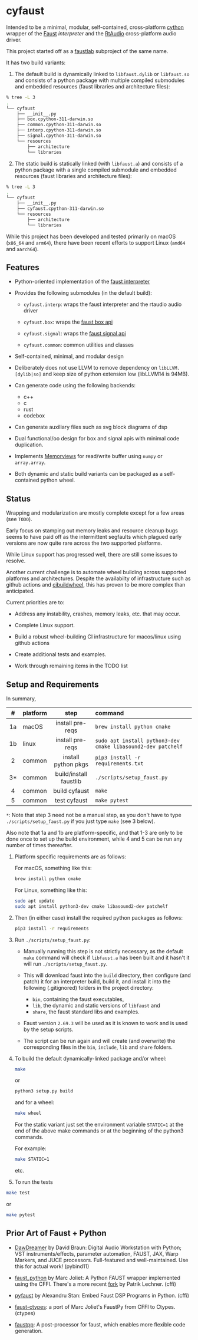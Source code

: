 # cyfaust

Intended to be a minimal, modular, self-contained, cross-platform [cython](https://github.com/cython/cython) wrapper of the [Faust](https://github.com/grame-cncm/faust) *interpreter* and the [RtAudio](https://github.com/thestk/rtaudio) cross-platform audio driver.

This project started off as a [faustlab](https://github.com/shakfu/faustlab) subproject of the same name.

It has two build variants:

1. The default build is dynamically linked to `libfaust.dylib` or `libfaust.so` and consists of a python package with multiple compiled submodules and embedded resources (faust libraries and architecture files):

```bash
% tree -L 3
.
└── cyfaust
    ├── __init__.py
    ├── box.cpython-311-darwin.so
    ├── common.cpython-311-darwin.so
    ├── interp.cpython-311-darwin.so
    ├── signal.cpython-311-darwin.so
    └── resources
        ├── architecture
        └── libraries
```

2. The static build is statically linked (with `libfaust.a`) and consists of a python package with a single compiled submodule and embedded resources (faust libraries and architecture files):

```bash
% tree -L 3
.
└── cyfaust
    ├── __init__.py
    ├── cyfaust.cpython-311-darwin.so
    └── resources
        ├── architecture
        └── libraries
```

While this project has been developed and tested primarily on macOS (`x86_64` and `arm64`), there have been recent efforts to support Linux (`amd64` and `aarch64`).

## Features

- Python-oriented implementation of the [faust interpreter](https://faustdoc.grame.fr/manual/embedding/#using-libfaust-with-the-interpreter-backend)

- Provides the following submodules (in the default build):

    - `cyfaust.interp`: wraps the faust interpreter and the rtaudio audio driver

    - `cyfaust.box`: wraps the [faust box api](https://faustdoc.grame.fr/tutorials/box-api/)

    - `cyfaust.signal`: wraps the [faust signal api](https://faustdoc.grame.fr/tutorials/signal-api/)

    - `cyfaust.common`: common utilities and classes

- Self-contained, minimal, and modular design

- Deliberately does not use LLVM to remove dependency on `libLLVM.[dylib|so]` and keep size of python extension low (libLLVM14 is 94MB).

- Can generate code using the following backends:

     - c++
     - c
     - rust
     - codebox

- Can generate auxiliary files such as svg block diagrams of dsp

- Dual functional/oo design for box and signal apis with minimal code duplication.

- Implements [Memorviews](https://cython.readthedocs.io/en/latest/src/userguide/memoryviews.html) for read/write buffer using `numpy` or `array.array`.

- Both dynamic and static build variants can be packaged as a self-contained python wheel.


## Status

Wrapping and modularization are mostly complete except for a few areas (see `TODO`). 

Early focus on stamping out memory leaks and resource cleanup bugs seems to have paid off as the intermittent segfaults which plagued early versions are now quite rare across the two supported platforms.

While Linux support has progressed well, there are still some issues to resolve.

Another current challenge is to automate wheel building across supported platforms and architectures. Despite the availabilty of infrastructure such as github actions and [cibuildwheel](https://github.com/pypa/cibuildwheel), this has proven to be more complex than anticipated.

Current priorities are to:

- Address any instability, crashes, memory leaks, etc. that may occur.

- Complete Linux support.

- Build a robust wheel-building CI infrastructure for macos/linux using github actions

- Create additional tests and examples.

- Work through remaining items in the TODO list


## Setup and Requirements

In summary,

| #  | platform | step                    | command                                                      |
|:--:|:-------- | :----------------------:|:-------------------------------------------------------------|
| 1a | macOS    | install pre-reqs        | `brew install python cmake`                                  |
| 1b | linux    | install pre-reqs        | `sudo apt install python3-dev cmake libasound2-dev patchelf` |
| 2  | common   | install python pkgs     | `pip3 install -r requirements.txt`                           |
| 3* | common   | build/install faustlib  | `./scripts/setup_faust.py`                                   |
| 4  | common   | build cyfaust           | `make`                                                       |
| 5  | common   | test cyfaust            | `make pytest`    



`*`: Note that step 3 need not be a manual step, as you don't have to type `./scripts/setup_faust.py` if you just type `make` (see 3 below).

Also note that 1a and 1b are platform-specific, and that 1-3 are only to be done once to set up the build environment, while 4 and 5 can be run any number of times thereafter. 



1. Platform specific requirements are as follows:

    For macOS, something like this:

    ```bash
    brew install python cmake
    ```

    For Linux, something like this:

    ```bash
    sudo apt update
    sudo apt install python3-dev cmake libasound2-dev patchelf
    ```

2. Then (in either case) install the required python packages as follows:

    ```bash
    pip3 install -r requirements
    ```

3. Run `./scripts/setup_faust.py`:

    - Manually running this step is not strictly necessary, as the default `make` command will check if `libfaust.a` has been built and it hasn't it will run  `./scripts/setup_faust.py`.

    - This will download faust into the `build` directory, then configure (and patch) it for an interpreter build, build it, and install it into the following (.gitignored) folders in the project directory: 

        - `bin`, containing the faust executables, 
        - `lib`, the dynamic and static versions of `libfaust` and 
        - `share`, the faust standard libs and examples.

    - Faust version `2.69.3` will be used as it is known to work and is used by the setup scripts.

    - The script can be run again and will create (and overwrite) the corresponding files in the `bin`, `include`, `lib` and `share` folders.

4. To build the default dynamically-linked package and/or wheel:
    
    ```bash
    make
    ```

    or 

    ```bash
    python3 setup.py build
    ```
     
    and for a wheel:

    ```bash
    make wheel
    ```

    For the static variant just set the environment variable `STATIC=1` at the end of the above make commands or at the beginning of the python3 commands. 

    For example:

    ```bash
    make STATIC=1
    ```

    etc.

5. To run the tests

```bash
make test
```

or 


```bash
make pytest
```

## Prior Art of Faust + Python

- [DawDreamer](https://github.com/DBraun/DawDreamer) by David Braun: Digital Audio Workstation with Python; VST instruments/effects, parameter automation, FAUST, JAX, Warp Markers, and JUCE processors. Full-featured and well-maintained. Use this for actual work! (pybind11)

- [faust_python](https://github.com/marcecj/faust_python) by Marc Joliet: A Python FAUST wrapper implemented using the CFFI. There's a more recent [fork](https://github.com/hrtlacek/faust_python]) by Patrik Lechner. (cffi)

- [pyfaust](https://github.com/amstan/pyfaust) by Alexandru Stan: Embed Faust DSP Programs in Python. (cffi)

- [faust-ctypes](https://gitlab.com/adud2/faust-ctypes): a port of Marc Joliet's FaustPy from CFFI to Ctypes. (ctypes)

- [faustpp](https://github.com/jpcima/faustpp): A post-processor for faust, which enables more flexible code generation.

